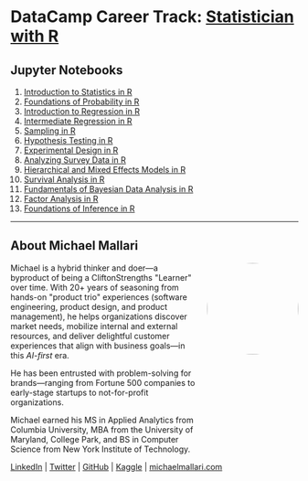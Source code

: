 # DataCamp Career Track: <a href="https://app.datacamp.com/learn/career-tracks/statistician-with-r" target="_blank">Statistician with R</a>

## Jupyter Notebooks

1. [Introduction to Statistics in R](https://gist.github.com/michaelmallari/86979c543fbe78d20d5cc8dc729d5d87)
1. [Foundations of Probability in R]()
1. [Introduction to Regression in R]()
1. [Intermediate Regression in R]()
1. [Sampling in R]()
1. [Hypothesis Testing in R]()
1. [Experimental Design in R]()
1. [Analyzing Survey Data in R]()
1. [Hierarchical and Mixed Effects Models in R]()
1. [Survival Analysis in R]()
1. [Fundamentals of Bayesian Data Analysis in R]()
1. [Factor Analysis in R]()
1. [Foundations of Inference in R]()

---

## About Michael Mallari

<img src="https://www.michaelmallari.com/img/headshot.jpg" width="160" height="160" align="right" style="margin: 0px 0px 160px 20px; border-radius: 50%;" />

Michael is a hybrid thinker and doer—a byproduct of being a CliftonStrengths "Learner" over time. With 20+ years of seasoning from hands-on "product trio" experiences (software engineering, product design, and product management), he helps organizations discover market needs, mobilize internal and external resources, and deliver delightful customer experiences that align with business goals—in this *AI-first* era.

He has been entrusted with problem-solving for brands—ranging from Fortune 500 companies to early-stage startups to not-for-profit organizations.

Michael earned his MS in Applied Analytics from Columbia University, MBA from the University of Maryland, College Park, and BS in Computer Science from New York Institute of Technology.

<a href="https://www.linkedin.com/in/mmallari" target="_blank">LinkedIn</a> | <a href="https://twitter.com/MichaelMallari" target="_blank">Twitter</a> | <a href="https://github.com/michaelmallari" target="_blank">GitHub</a> | <a href="https://www.kaggle.com/michaelmallari" target="_blank">Kaggle</a> | <a href="https://www.michaelmallari.com" target="_blank">michaelmallari.com</a>
